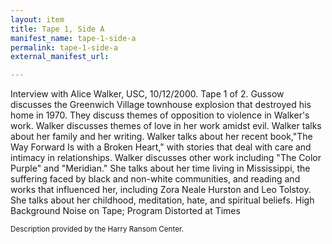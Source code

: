 ```yaml
---
layout: item
title: Tape 1, Side A
manifest_name: tape-1-side-a
permalink: tape-1-side-a
external_manifest_url: 

---
```

<!-- Add an essay or interpretive material below this line,
using HTML or markdown.  Do not modify this file above this line -->

<html>
<body>
 
<p>Interview with Alice Walker, USC, 10/12/2000. Tape 1 of 2. Gussow discusses the Greenwich Village townhouse explosion that destroyed his home in 1970. They discuss themes of opposition to violence in Walker's work. Walker discusses themes of love in her work amidst evil. Walker talks about her family and her writing. Walker talks about her recent book,"The Way Forward Is with a Broken Heart," with stories that deal with care and intimacy in relationships. Walker discusses other work including "The Color Purple" and "Meridian." She talks about her time living in Mississippi, the suffering faced by black and non-white communities, and reading and works that influenced her, including Zora Neale Hurston and Leo Tolstoy. She talks about her childhood, meditation, hate, and spiritual beliefs. High Background Noise on Tape; Program Distorted at Times</p>
  
  <p><small>Description provided by the Harry Ransom Center.</small></p>
  
  </body>
  </html>
